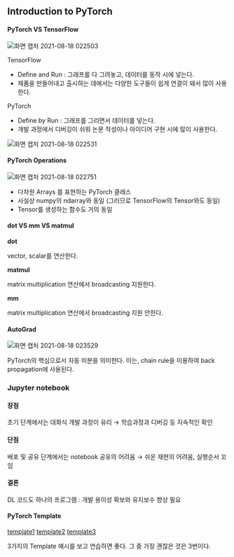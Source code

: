 ## Introduction to PyTorch



#### PyTorch VS TensorFlow



![화면 캡처 2021-08-18 022503](https://user-images.githubusercontent.com/88299729/129772684-6dac9e3b-5c6f-434c-9e01-3f9e05ba5126.png)



TensorFlow 

* Define and Run : 그래프를 다 그려놓고, 데이터를 동작 시에 넣는다.
* 제품을 만들어내고 출시하는 데에서는 다양한 도구들이 쉽게 연결이 돼서 많이 사용한다.



PyTorch 

* Define by Run : 그래프를 그리면서 데이터를 넣는다.
* 개발 과정에서 디버깅이 쉬워 논문 작성이나 아이디어 구현 시에 많이 사용한다.



![화면 캡처 2021-08-18 022531](https://user-images.githubusercontent.com/88299729/129772716-211ae143-0d5f-44c3-ad6c-8ae87b49dcb1.png)





#### PyTorch Operations

![화면 캡처 2021-08-18 022751](https://user-images.githubusercontent.com/88299729/129772932-c4d392a8-b7fc-4481-8a93-7212f75d5fba.png)



* 다차원 Arrays 를 표현하는 PyTorch 클래스 
* 사실상 numpy의 ndarray와 동일 (그러므로 TensorFlow의 Tensor와도 동일)  
* Tensor를 생성하는 함수도 거의 동일



#### dot VS mm VS matmul



**dot** 

vector, scalar를 연산한다.



**matmul**

matrix multiplication 연산에서 broadcasting 지원한다.



 **mm**

matrix multiplication 연산에서 broadcasting 지원 안한다.



#### AutoGrad

![화면 캡처 2021-08-18 023529](https://user-images.githubusercontent.com/88299729/129774008-7979e6b9-84bd-4346-b739-d0997562156b.png)

PyTorch의 핵심으로서 자동 미분을 의미한다. 이는, chain rule을 이용하여 back propagation에 사용된다.



### Jupyter notebook

#### 장점

초기 단계에서는 대화식 개발 과정이 유리 → 학습과정과 디버깅 등 지속적인 확인



#### 단점

배포 및 공유 단계에서는 notebook 공유의 어려움 → 쉬운 재현의 어려움, 실행순서 꼬임



#### 결론

DL 코드도 하나의 프로그램 : 개발 용이성 확보와 유지보수 향상 필요



#### PyTorch Template

[template1](https://github.com/FrancescoSaverioZuppichini/PyTorch-Deep-Learning-Template)		[template2](https://github.com/PyTorchLightning/deep-learning-project-template)		[template3](https://github.com/victoresque/pytorch-template)



3가지의 Template 예시를 보고 연습하면 좋다. 그 중 가장 괜찮은 것은 3번이다.